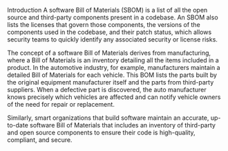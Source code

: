 Introduction
A software Bill of Materials (SBOM) is a list of all the open source and third-party components present in a codebase. An SBOM also lists the licenses that govern those components, the versions of the components used in the codebase, and their patch status, which allows security teams to quickly identify any associated security or license risks.

The concept of a software Bill of Materials derives from manufacturing, where a Bill of Materials is an inventory detailing all the items included in a product. In the automotive industry, for example, manufacturers maintain a detailed Bill of Materials for each vehicle. This BOM lists the parts built by the original equipment manufacturer itself and the parts from third-party suppliers. When a defective part is discovered, the auto manufacturer knows precisely which vehicles are affected and can notify vehicle owners of the need for repair or replacement.

Similarly, smart organizations that build software maintain an accurate, up-to-date software Bill of Materials that includes an inventory of third-party and open source components to ensure their code is high-quality, compliant, and secure.
